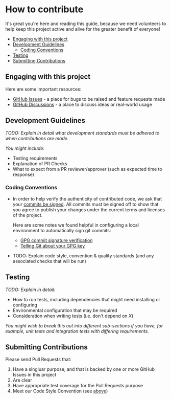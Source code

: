 # How to contribute

It's great you're here and reading this guide, because we need volunteers to help keep this project active and alive for the greater benefit of everyone!

- [Engaging with this project](#engaging-with-this-project)
- [Development Guidelines](#development-guidelines)
  - [Coding Conventions](#coding-conventions)
- [Testing](#testing)
- [Submitting Contributions](#submitting-contributions)

## Engaging with this project

Here are some important resources:
- [GitHub Issues](https://github.com/sonatype-nexus-community/community-handbook.sonatype.com/issues) - a place for bugs to be raised and feature requests made
- [GitHub Discussions](https://github.com/sonatype-nexus-community/community-handbook.sonatype.com/discussions) - a place to discuss ideas or real-world usage

## Development Guidelines

*TODO: Explain in detail what development standards must be adhered to when contributions are made.*

*You might include:*
- Testing requirements
- Explanation of PR Checks
- What to expect from a PR reviewer/approver (such as expected time to response)

### Coding Conventions

- In order to help verify the authenticity of contributed code, we ask that your [commits be signed](https://docs.github.com/en/authentication/managing-commit-signature-verification/signing-commits). 
  All commits must be signed off to show that you agree to publish your changes under the current terms and licenses of the project.
  
  Here are some notes we found helpful in configuring a local environment to automatically sign git commits:
    - [GPG commit signature verification](https://docs.github.com/en/authentication/managing-commit-signature-verification/about-commit-signature-verification#gpg-commit-signature-verification)
    - [Telling Git about your GPG key](https://docs.github.com/en/authentication/managing-commit-signature-verification/telling-git-about-your-signing-key#telling-git-about-your-gpg-key)
    
- TODO: Explain code style, convention & quality standards (and any associated checks that will be run)

## Testing

*TODO: Explain in detail:*

- How to run tests, including dependencies that might need installing or configuring
- Environmental configuration that may be required
- Consideration when writing tests (i.e. don't depend on *X*)

*You might wish to break this out into different sub-sections if you have, for example, unit tests and integration tests with differing requirements.*


## Submitting Contributions

Please send Pull Requests that:
1. Have a singluar purpose, and that is backed by one or more GitHub Issues in this project
2. Are clear
3. Have appropriate test coverage for the Pull Requests purpose
4. Meet our Code Style Convention (see [above](#develpoment-guidelines))
